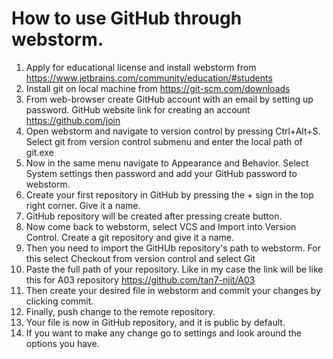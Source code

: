 # How to use GitHub through webstorm.

1. Apply for educational license and install webstorm from https://www.jetbrains.com/community/education/#students
2. Install git on local machine from https://git-scm.com/downloads
3. From web-browser create GitHub account with an email by setting up password. GitHub website link for creating an account https://github.com/join
4. Open webstorm and navigate to version control by pressing Ctrl+Alt+S. Select git from version control submenu and enter the local path of git.exe
5. Now in the same menu navigate to Appearance and Behavior. Select System settings then password and add your GitHub password to webstorm.
6. Create your first repository in GitHub by pressing the + sign in the top right corner. Give it a name.
7. GitHub repository will be created after pressing create button.
8. Now come back to webstorm, select VCS and Import into Version Control. Create a git repository and give it a name.
9. Then you need to import the GitHUb repository's path to webstorm. For this select  Checkout from version control and select Git
10. Paste the full path of your repository. Like in my case the link will be like this for A03 repository https://github.com/tan7-njit/A03
11. Then create your desired file in webstorm and commit your changes by clicking commit.
12. Finally, push change to the remote repository.
13. Your file is now in GitHub repository, and it is public by default.
14. If you want to make any change go to settings and look around the options you have.